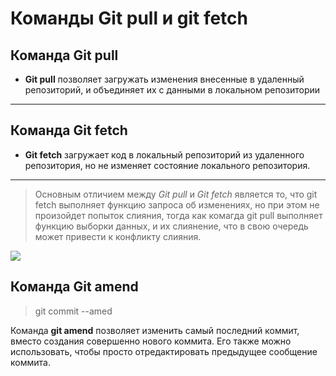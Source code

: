 # Команды Git pull и git fetch
## Команда Git pull
- **Git pull** позволяет загружать изменения внесенные в удаленный репозиторий, и объединяет их с данными в локальном репозитории
---
## Команда Git fetch

- **Git fetch** загружает код в локальный репозиторий из удаленного репозитория, но не изменяет состояние локального репозитория. 
---
>Основным отличием между *Git pull* и *Git fetch* является то, что git fetch выполняет функцию запроса об изменениях, но при этом не произойдет попыток слияния, тогда как комагда git pull выполняет функцию выборки данных, и их слиянение, что в свою очередь может привести к конфликту слияния. 

![](https://d1iv5z3ivlqga1.cloudfront.net/wp-content/uploads/2021/10/29141644/git-fetch-la-gi-1.png)

## Команда Git amend
> git commit --amed

Команда **git amend** позволяет изменить самый последний коммит, вместо создания совершенно нового коммита. Его также можно использовать, чтобы просто отредактировать предыдущее сообщение коммита.

